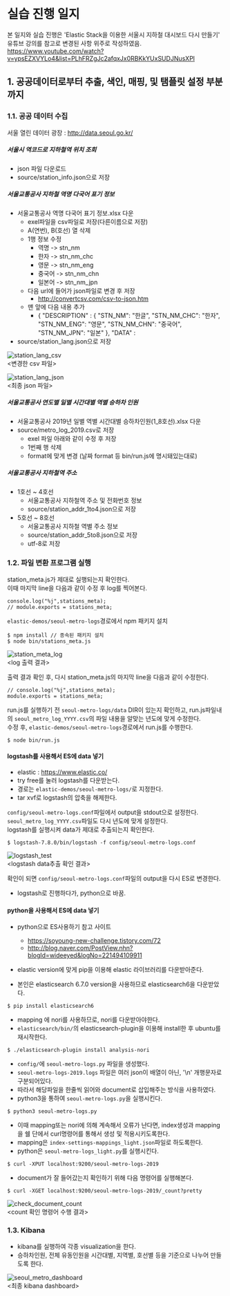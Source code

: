 # 실습 진행 일지
본 일지와 실습 진행은 'Elastic Stack을 이용한 서울시 지하철 대시보드 다시 만들기' 유튜브 강의를 참고로 변경된 사항 위주로 작성하였음. 
https://www.youtube.com/watch?v=ypsEZXVYLo4&list=PLhFRZgJc2afqxJx0RBKkYUxSUDJNusXPl
## 1. 공공데이터로부터 추출, 색인, 매핑, 및 탬플릿 설정 부분까지

### 1.1. 공공 데이터 수집
서울 열린 데이터 광장 : http://data.seoul.go.kr/

##### 서울시 역코드로 지하철역 위치 조회
* json 파일 다운로드 
* source/station_info.json으로 저장

##### 서울교통공사 지하철 역명 다국어 표기 정보
* 서울교통공사 역명 다국어 표기 정보.xlsx 다운
    * exel파일을 csv파일로 저장(다른이름으로 저장)
    * A(연번), B(호선) 열 삭제
    * 1행 정보 수정
        * 역명 -> stn_nm
        * 한자 -> stn_nm_chc
        * 영문 -> stn_nm_eng
        * 중국어 -> stn_nm_chn
        * 일본어 -> stn_nm_jpn
    * 다음 url에 들어가 json파일로 변경 후 저장
        * http://convertcsv.com/csv-to-json.htm
    * 맨 앞에 다음 내용 추가
        * {
   "DESCRIPTION" :
 {
   "STN_NM": "한글",
   "STN_NM_CHC": "한자",
   "STN_NM_ENG": "영문",
   "STN_NM_CHN": "중국어",
   "STN_NM_JPN": "일본"
 }, "DATA" :  
* source/station_lang.json으로 저장



![station_lang_csv](./practice_diary_image/station_lang_csv.png)  
<변경한 csv 파일>  

![station_lang_json](./practice_diary_image/station_lang_json.png)  
<최종 json 파일>  

##### 서울교통공사 연도별 일별 시간대별 역별 승하차 인원
* 서울교통공사 2019년 일별 역별 시간대별 승하차인원(1_8호선).xlsx 다운
* source/metro_log_2019.csv로 저장
    * exel 파일 아래와 같이 수정 후 저장
    * 1번째 행 삭제
    * format에 맞게 변경 (날짜 format 등 bin/run.js에 명시돼있는대로)


##### 서울교통공사 지하철역 주소
* 1호선 ~ 4호선
    * 서울교통공사 지하철역 주소 및 전화번호 정보
    * source/station_addr_1to4.json으로 저장
* 5호선 ~ 8호선
    * 서울교통공사 지하철 역별 주소 정보
    * source/station_addr_5to8.json으로 저장
    * utf-8로 저장


### 1.2. 파일 변환 프로그램 실행

station_meta.js가 제대로 실행되는지 확인한다.  
이때 마지막 line을 다음과 같이 수정 후 log를 찍어본다.  
```
console.log("%j",stations_meta);
// module.exports = stations_meta;
```

`elastic-demos/seoul-metro-logs`경로에서 npm 패키지 설치  
```
$ npm install // 종속된 패키지 설치
$ node bin/stations_meta.js
```

![station_meta_log](./practice_diary_image/station_meta_log.png)  
<log 출력 결과>   

출력 결과 확인 후, 다시 station_meta.js의 마지막 line을 다음과 같이 수정한다.
```
// console.log("%j",stations_meta);
module.exports = stations_meta;
```

run.js를 실행하기 전 `seoul-metro-logs/data` DIR이 있는지 확인하고, run.js파일내의 `seoul_metro_log_YYYY.csv`의 파일 내용을 알맞는 년도에 맞게 수정한다.  
수정 후, `elastic-demos/seoul-metro-logs`경로에서 run.js를 수행한다.
```
$ node bin/run.js
```

#### logstash를 사용해서 ES에 data 넣기

* elastic : https://www.elastic.co/
* try free를 눌러 logstash를 다운받는다. 
* 경로는 `elastic-demos/seoul-metro-logs/`로 지정한다.
* tar xvf로 logstash의 압축을 해제한다.

`config/seoul-metro-logs.conf`파일에서 output을 stdout으로 설정한다. 
`seoul_metro_log_YYYY.csv`파일도 다시 년도에 맞게 설정한다.  
logstash를 실행시켜 data가 제대로 추출되는지 확인한다.   
```
$ logstash-7.8.0/bin/logstash -f config/seoul-metro-logs.conf 
```
![logstash_test](./practice_diary_image/logstash_test.png)  
<logstash data추출 확인 결과>  

확인이 되면 `config/seoul-metro-logs.conf`파일의 output을 다시 ES로 변경한다.

* logstash로 진행하다가, python으로 바꿈.

#### python을 사용해서 ES에 data 넣기
* python으로 ES사용하기 참고 사이트
    * https://soyoung-new-challenge.tistory.com/72
    * http://blog.naver.com/PostView.nhn?blogId=wideeyed&logNo=221494109911
    
* elastic version에 맞게 pip을 이용해 elastic 라이브러리를 다운받아준다.
* 본인은 elasticsearch 6.7.0 version을 사용하므로 elasticsearch6을 다운받았다. 
```
$ pip install elasticsearch6
```

* mapping 에 nori를 사용하므로, nori를 다운받아야한다.
* `elasticsearch/bin/`의 elasticsearch-plugin을 이용해 install한 후 ubuntu를 재시작한다.
```
$ ./elasticsearch-plugin install analysis-nori
```

* `config/`에 `seoul-metro-logs.py` 파일을 생성했다.  
* `seoul-metro-logs-2019.logs` 파일은 여러 json이 배열이 아닌, '\n' 개행문자로 구분되어있다.
* 따라서 해당파일을 한줄씩 읽어와 document로 삽입해주는 방식을 사용하였다.
* python3을 통하여 `seoul-metro-logs.py`을 실행시킨다.
```
$ python3 seoul-metro-logs.py
```

* 이때 mapping또는 nori에 의해 계속해서 오류가 난다면, index생성과 mapping을 쉘 단에서 curl명령어를 통해서 생성 및 적용시키도록한다.  
* mapping은 `index-settings-mappings_light.json`파일로 하도록한다.
* python은 `seoul-metro-logs_light.py`를 실행시킨다.
```
$ curl -XPUT localhost:9200/seoul-metro-logs-2019
```

* document가 잘 들어갔는지 확인하기 위해 다음 명령어를 실행해본다.
```
$ curl -XGET localhost:9200/seoul-metro-logs-2019/_count?pretty
```





![check_document_count](./practice_diary_image/check_document_count.png)  
<count 확인 명령어 수행 결과>  

### 1.3. Kibana
* kibana를 실행하여 각종 visualization을 한다.
* 승하차인원, 전체 유동인원을 시간대별, 지역별, 호선별 등을 기준으로 나누어 만들도록 한다.  

![seoul_metro_dashboard](./practice_diary_image/seoul_metro_dashboard.png)  
<최종 kibana dashboard>  